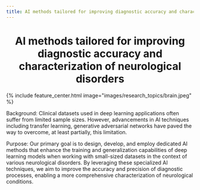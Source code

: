 ```yaml
---
title: AI methods tailored for improving diagnostic accuracy and characterization of neurological disorders
---
```


# <center><i class="AI methods tailored for improving diagnostic accuracy and characterization of neurological disorders"></i>AI methods tailored for improving diagnostic accuracy and characterization of neurological disorders</center>

{%
  include feature_center.html
  image="images/research_topics/brain.jpeg"
%}



Background: Clinical datasets used in deep learning applications often suffer from limited sample sizes. However, advancements in AI techniques including transfer learning, generative adversarial networks have paved the way to overcome, at least partially, this limitation.


Purpose: Our primary goal is to design, develop, and employ dedicated AI methods that enhance the training and generalization capabilities of deep learning models when working with small-sized datasets in the context of various neurological disorders. By leveraging these specialized AI techniques, we aim to improve the accuracy and precision of diagnostic processes, enabling a more comprehensive characterization of neurological conditions.

